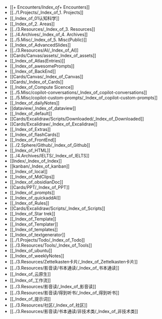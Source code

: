 - [[+ Encounters/_Index_of_+ Encounters]]
- [[../1.Projects/_Index_of_1. Projects]]
- [[_Index_of_01认知科学]]
- [[_Index_of_2. Areas]]
- [[../3.Resources/_Index_of_3. Resources]]
- [[../4.Archives/_Index_of_4. Archives]]
- [[../5.Misc/_Index_of_5. Misc(Public)]]
- [[_Index_of_AdvancedSlides]]
- [[../3.Resources/AI/_Index_of_AI]]
- [[Cards/Canvas/assets/_Index_of_assets]]
- [[_Index_of_Atlas(Entries)]]
- [[_Index_of_awesomePrompts]]
- [[_Index_of_BackEnd]]
- [[Cards/Canvas/_Index_of_Canvas]]
- [[Cards/_Index_of_Cards]]
- [[_Index_of_Compute Sicence]]
- [[../5.Misc/copilot-conversations/_Index_of_copilot-conversations]]
- [[../5.Misc/copilot-custom-prompts/_Index_of_copilot-custom-prompts]]
- [[_Index_of_dailyNotes]]
- [[dataview/_Index_of_dataview]]
- [[_Index_of_default]]
- [[Cards/Excalidraw/Scripts/Downloaded/_Index_of_Downloaded]]
- [[Cards/Excalidraw/_Index_of_Excalidraw]]
- [[_Index_of_Extras]]
- [[_Index_of_flashCards]]
- [[_Index_of_FrontEnd]]
- [[../2.Sphere/Github/_Index_of_Github]]
- [[_Index_of_HTML]]
- [[../4.Archives/IELTS/_Index_of_IELTS]]
- [[Index/_Index_of_Index]]
- [[kanban/_Index_of_kanban]]
- [[_Index_of_local]]
- [[_Index_of_MdClips]]
- [[_Index_of_obsidianDoc]]
- [[Cards/PPT/_Index_of_PPT]]
- [[_Index_of_prompts]]
- [[_Index_of_quickaddAI]]
- [[_Index_of_Rules]]
- [[Cards/Excalidraw/Scripts/_Index_of_Scripts]]
- [[_Index_of_Star trek]]
- [[_Index_of_Template]]
- [[_Index_of_Templater]]
- [[_Index_of_templates]]
- [[_Index_of_textgenerator]]
- [[../1.Projects/Todo/_Index_of_Todo]]
- [[../3.Resources/Tools/_Index_of_Tools]]
- [[_Index_of_ubuntu]]
- [[_Index_of_weeklyNotes]]
- [[../3.Resources/Zettelkasten卡片/_Index_of_Zettelkasten卡片]]
- [[../3.Resources/影音读/书本通读/_Index_of_书本通读]]
- [[_Index_of_云原生]]
- [[_Index_of_工作流]]
- [[../3.Resources/影音读/_Index_of_影音读]]
- [[../3.Resources/影音读/得到听书/_Index_of_得到听书]]
- [[_Index_of_提示词]]
- [[../3.Resources/社区/_Index_of_社区]]
- [[../3.Resources/影音读/书本通读/非技术类/_Index_of_非技术类]]